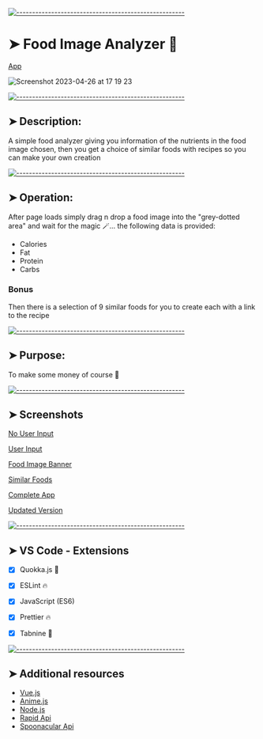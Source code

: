
[![-----------------------------------------------------](https://raw.githubusercontent.com/andreasbm/readme/master/assets/lines/colored.png)](#image-analyzer-)

# ➤ Food Image Analyzer 🌠

[App](https://harry2k21.github.io/Recepie-App/)

![Screenshot 2023-04-26 at 17 19 23](https://user-images.githubusercontent.com/125808990/234639583-aa4293db-83be-4881-abfc-ecfbf554e3e6.png)


[![-----------------------------------------------------](https://raw.githubusercontent.com/andreasbm/readme/master/assets/lines/colored.png)](#description-)

## ➤ Description: 

A simple food analyzer giving you information of the nutrients in the food image chosen, then you get a choice of similar foods with recipes so you can make your own creation



[![-----------------------------------------------------](https://raw.githubusercontent.com/andreasbm/readme/master/assets/lines/colored.png)](#operation-)

## ➤ Operation: 

After page loads simply drag n drop a food image into the "grey-dotted area" and wait for the magic 🪄...
the following data is provided:

 - Calories
 - Fat
 - Protein
 - Carbs

### Bonus
Then there is a selection of 9 similar foods for you to create each with a link to the recipe 
                               
                                                          

[![-----------------------------------------------------](https://raw.githubusercontent.com/andreasbm/readme/master/assets/lines/colored.png)](#purpose)

## ➤ Purpose:
To make some money of course 🤑


[![-----------------------------------------------------](https://raw.githubusercontent.com/andreasbm/readme/master/assets/lines/colored.png)](#screenshots)

## ➤ Screenshots

[No User Input](https://user-images.githubusercontent.com/125808990/233476581-2fd1476a-492d-4a55-b869-158e9eb88f32.png)

[User Input](https://user-images.githubusercontent.com/125808990/233476678-512850dd-349b-467a-a749-eee76037daa4.png)

[Food Image Banner](https://user-images.githubusercontent.com/125808990/234614302-08faf883-fd02-4d3b-9b97-8c89faeeb93b.png)

[Similar Foods](https://user-images.githubusercontent.com/125808990/233476788-7c991ffe-a123-4ea6-8d14-f1abec9d4686.png)

[Complete App](https://user-images.githubusercontent.com/125808990/233476870-70b16c82-2c8e-41a4-8d27-03fd79f961e3.png)

[Updated Version](https://user-images.githubusercontent.com/125808990/234613788-c6fb692a-7a3e-4ef7-9d36-8cd6123eb19a.png)


[![-----------------------------------------------------](https://raw.githubusercontent.com/andreasbm/readme/master/assets/lines/colored.png)](#vs-code---extensions)

## ➤ VS Code - Extensions

- [x] Quokka.js 🤖
- [x] ESLint 🔥
- [x] JavaScript (ES6) 
- [x] Prettier 🔥
- [x] Tabnine 🤖



[![-----------------------------------------------------](https://raw.githubusercontent.com/andreasbm/readme/master/assets/lines/colored.png)](#additional-resources)

## ➤ Additional resources

- [Vue.js](https://vuejs.org/)
- [Anime.js](https://animejs.com/)
- [Node.js](https://nodejs.org/api/synopsis.html)
- [Rapid Api](https://rapidapi.com/)
- [Spoonacular Api](https://rapidapi.com/spoonacular/api/recipe-food-nutrition/)
